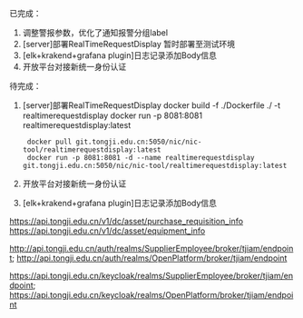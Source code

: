 已完成：
1. 调整警报参数，优化了通知报警分组label
2. [server]部署RealTimeRequestDisplay 暂时部署至测试环境
3. [elk+krakend+grafana plugin]日志记录添加Body信息
4. 开放平台对接新统一身份认证

待完成：
1. [server]部署RealTimeRequestDisplay
        docker build -f ./Dockerfile ./ -t realtimerequestdisplay
        docker run -p 8081:8081 realtimerequestdisplay:latest


        docker pull git.tongji.edu.cn:5050/nic/nic-tool/realtimerequestdisplay:latest
        docker run -p 8081:8081 -d --name realtimerequestdisplay git.tongji.edu.cn:5050/nic/nic-tool/realtimerequestdisplay:latest
2. 开放平台对接新统一身份认证
3. [elk+krakend+grafana plugin]日志记录添加Body信息


https://api.tongji.edu.cn/v1/dc/asset/purchase_requisition_info
https://api.tongji.edu.cn/v1/dc/asset/equipment_info


http://api.tongji.edu.cn/auth/realms/SupplierEmployee/broker/tjiam/endpoint;
http://api.tongji.edu.cn/auth/realms/OpenPlatform/broker/tjiam/endpoint

https://api.tongji.edu.cn/keycloak/realms/SupplierEmployee/broker/tjiam/endpoint;
https://api.tongji.edu.cn/keycloak/realms/OpenPlatform/broker/tjiam/endpoint